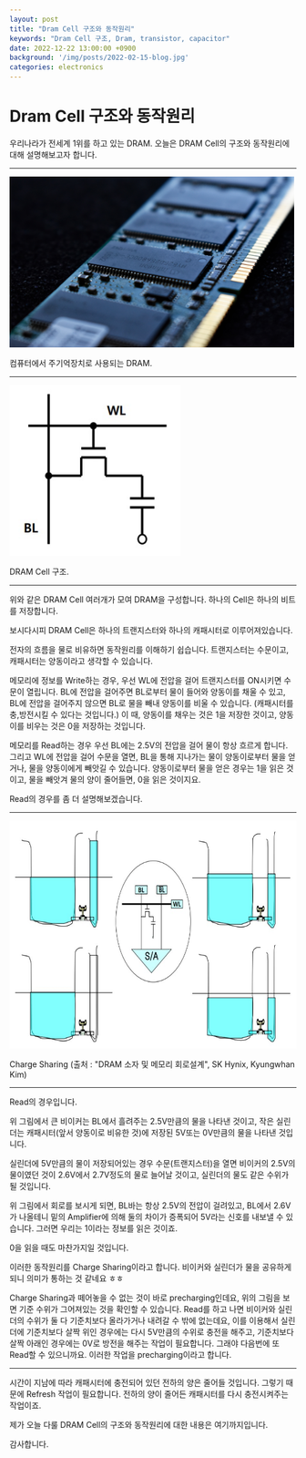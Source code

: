 ```yaml
---
layout: post
title: "Dram Cell 구조와 동작원리"
keywords: "Dram Cell 구조, Dram, transistor, capacitor"
date: 2022-12-22 13:00:00 +0900
background: '/img/posts/2022-02-15-blog.jpg'
categories: electronics
---
```


# Dram Cell 구조와 동작원리

우리나라가 전세계 1위를 하고 있는 DRAM.  오늘은 DRAM Cell의 구조와 동작원리에 대해 설명해보고자 합니다.

---------------

<img src="/img/in_post/liam-briese-lYxQ5F9xBDM-unsplash.jpg" width = "500" height = "300">

컴퓨터에서 주기억장치로 사용되는 DRAM.


----------------------------

<img src="/img/in_post/dram_cell.jpg" width = "300" height = "300">

DRAM Cell 구조.

-------------------------------

위와 같은 DRAM Cell 여러개가 모여 DRAM을 구성합니다. 하나의 Cell은 하나의 비트를 저장합니다.

보시다시피 DRAM Cell은 하나의 트랜지스터와 하나의 캐패시터로 이루어져있습니다.

전자의 흐름을 물로 비유하면 동작원리를 이해하기 쉽습니다. 트랜지스터는 수문이고, 캐패시터는 양동이라고 생각할 수 있습니다.

메모리에 정보를 Write하는 경우, 우선 WL에 전압을 걸어 트랜지스터를 ON시키면 수문이 열립니다. BL에 전압을 걸어주면 BL로부터 물이 들어와 양동이를 채울 수 있고, BL에 전압을 걸어주지 않으면 BL로 물을 빼내 양동이를 비울 수 있습니다. (캐패시터를 충,방전시킬 수 있다는 것입니다.) 이 때, 양동이를 채우는 것은 1을 저장한 것이고, 양동이를 비우는 것은 0을 저장하는 것입니다.

메모리를 Read하는 경우 우선 BL에는 2.5V의 전압을 걸어 물이 항상 흐르게 합니다. 그리고 WL에 전압을 걸어 수문을 열면, BL을 통해 지나가는 물이 양동이로부터 물을 얻거나, 물을 양동이에게 빼앗길 수 있습니다. 양동이로부터 물을 얻은 경우는 1을 읽은 것이고, 물을 빼앗겨 물의 양이 줄어들면, 0을 읽은 것이지요.

Read의 경우를 좀 더 설명해보겠습니다.

-----------------

<img src="/img/in_post/charge-sharing.jpg" width = "600" height = "400">

Charge Sharing (출처 : "DRAM 소자 및 메모리 회로설계", SK Hynix, Kyungwhan Kim)

-----------------------

Read의 경우입니다.

위 그림에서 큰 비이커는 BL에서 흘려주는 2.5V만큼의 물을 나타낸 것이고, 작은 실린더는 캐패시터(앞서 양동이로 비유한 것)에 저장된 5V또는 0V만큼의 물을 나타낸 것입니다.

실린더에 5V만큼의 물이 저장되어있는 경우 수문(트랜지스터)을 열면 비이커의 2.5V의 물이였던 것이 2.6V에서 2.7V정도의 물로 늘어날 것이고, 실린더의 물도 같은 수위가 될 것입니다. 

위 그림에서 회로를 보시게 되면, BL바는 항상 2.5V의 전압이 걸려있고, BL에서 2.6V가 나올테니 밑의 Amplifier에 의해 둘의 차이가 증폭되어 5V라는 신호를 내보낼 수 있습니다. 그러면 우리는 1이라는 정보를 읽은 것이죠.

0을 읽을 때도 마찬가지일 것입니다.

이러한 동작원리를 Charge Sharing이라고 합니다. 비이커와 실린더가 물을 공유하게 되니 의미가 통하는 것 같네요 ㅎㅎ

Charge Sharing과 떼어놓을 수 없는 것이 바로 precharging인데요, 위의 그림을 보면 기준 수위가 그어져있는 것을 확인할 수 있습니다. Read를 하고 나면 비이커와 실린더의 수위가 둘 다 기준치보다 올라가거나 내려갈 수 밖에 없는데요, 이를 이용해서 실린더에 기준치보다 살짝 위인 경우에는 다시 5V만큼의 수위로 충전을 해주고, 기준치보다 살짝 아래인 경우에는 0V로 방전을 해주는 작업이 필요합니다. 그래야 다음번에 또 Read할 수 있으니까요. 이러한 작업을 precharging이라고 합니다.

--------------------------------------

시간이 지남에 따라 캐패시터에 충전되어 있던 전하의 양은 줄어들 것입니다. 그렇기 때문에 Refresh 작업이 필요합니다. 전하의 양이 줄어든 캐패시터를 다시 충전시켜주는 작업이죠. 

제가 오늘 다룰 DRAM Cell의 구조와 동작원리에 대한 내용은 여기까지입니다. 

감사합니다.





